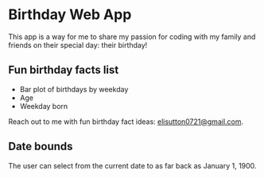 # Birthday Web App
This app is a way for me to share my passion for coding with my family and friends on their special day: their birthday! 

## Fun birthday facts list
* Bar plot of birthdays by weekday
* Age
* Weekday born

Reach out to me with fun birthday fact ideas: elisutton0721@gmail.com.

## Date bounds
The user can select from the current date to as far back as January 1, 1900.
